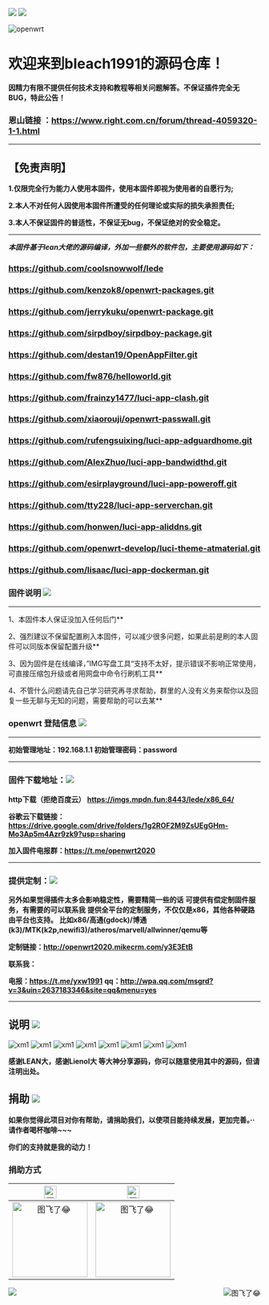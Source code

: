 ![](https://visitor-badge.glitch.me/badge?page_id=bleach1991-visitor-badge)
[![](https://img.shields.io/badge/TG群-点击加入-FFFFFF.svg)](https://t.me/openwrt2020)

![openwrt](https://user-images.githubusercontent.com/47608286/116703960-6fa77e80-a9fd-11eb-8077-f38610a4babc.png)


欢迎来到bleach1991的源码仓库！
=
**因精力有限不提供任何技术支持和教程等相关问题解答。不保证插件完全无BUG，特此公告！**

### 恩山链接 ：https://www.right.com.cn/forum/thread-4059320-1-1.html
------------------------------------------------------

## 【免责声明】
**1.仅限完全行为能力人使用本固件，使用本固件即视为使用者的自愿行为;**

**2.本人不对任何人因使用本固件所遭受的任何理论或实际的损失承担责任;**

**3.本人不保证固件的普适性，不保证无bug，不保证绝对的安全稳定。**

----------------------------------------------------

***本固件基于lean大佬的源码编译，外加一些额外的软件包，主要使用源码如下：***

### https://github.com/coolsnowwolf/lede
### https://github.com/kenzok8/openwrt-packages.git
### https://github.com/jerrykuku/openwrt-package.git
### https://github.com/sirpdboy/sirpdboy-package.git
### https://github.com/destan19/OpenAppFilter.git
### https://github.com/fw876/helloworld.git
### https://github.com/frainzy1477/luci-app-clash.git
### https://github.com/xiaorouji/openwrt-passwall.git
### https://github.com/rufengsuixing/luci-app-adguardhome.git
### https://github.com/AlexZhuo/luci-app-bandwidthd.git
### https://github.com/esirplayground/luci-app-poweroff.git
### https://github.com/tty228/luci-app-serverchan.git
### https://github.com/honwen/luci-app-aliddns.git
### https://github.com/openwrt-develop/luci-theme-atmaterial.git
### https://github.com/lisaac/luci-app-dockerman.git


### 固件说明 [![](https://img.shields.io/badge/-固件说明-F5F5F5.svg)](#固件说明-) 
---------------------------------------------------

1、本固件本人保证没加入任何后门**

2、强烈建议不保留配置刷入本固件，可以减少很多问题，如果此前是刷的本人固件可以同版本保留配置升级**

3、因为固件是在线编译，”IMG写盘工具“支持不太好，提示错误不影响正常使用，可直接压缩包升级或者用网盘中命令行刷机工具**

4、不管什么问题请先自己学习研究再寻求帮助，群里的人没有义务来帮你以及回复一些无聊与无知的问题，需要帮助的可以去某**


 
### openwrt 登陆信息 [![](https://img.shields.io/badge/-登陆信息-F5F5F5.svg)](#登陆信息-)

---------------------------------------------------------------------------------------  

**初始管理地址：192.168.1.1       初始管理密码：password**

---------------------------------------------------------------------------------------

### 固件下载地址：[![](https://img.shields.io/badge/-固件下载-F5F5F5.svg)](#固件下载-)

**http下载（拒绝百度云）**
**https://imgs.mpdn.fun:8443/lede/x86_64/**

**谷歌云下载链接：https://drive.google.com/drive/folders/1g2ROF2M9ZsUEgGHm-Mo3Ap5m4Azr9zk9?usp=sharing**

**加入固件电报群：https://t.me/openwrt2020**

--------------------------------------------------------------

### 提供定制：[![](https://img.shields.io/badge/-提供定制-F5F5F5.svg)](#提供定制-)

**另外如果觉得插件太多会影响稳定性，需要精简一些的话**
**可提供有偿定制固件服务，有需要的可以联系我**
**提供全平台的定制服务，不仅仅是x86，其他各种硬路由平台也支持。**
**比如x86/高通(gdock)/博通(k3)/MTK(k2p,newifi3)/atheros/marvell/allwinner/qemu等**

**定制链接：http://openwrt2020.mikecrm.com/y3E3EtB**

**联系我：**

**电报：https://t.me/yxw1991**
**qq：http://wpa.qq.com/msgrd?v=3&uin=2637183346&site=qq&menu=yes**



--------------------------------------------------------------


## 说明 [![](https://img.shields.io/badge/-说明-F5F5F5.svg)](#说明-)


![xm1](img/plus/all.png)
![xm1](img/概览.JPG)
![xm1](img/实时监控.JPG)
![xm1](img/ttyd.JPG)
![xm1](img/hello.JPG)
![xm1](img/passwall.JPG)
![xm1](img/ssr.JPG)
![xm1](img/实时流量监测.JPG)

**感谢LEAN大，感谢Lienol大 等大神分享源码，你可以随意使用其中的源码，但请注明出处。**


## 捐助 [![](https://img.shields.io/badge/-捐助-F5F5F5.svg)](#捐助-) 

**如果你觉得此项目对你有帮助，请捐助我们，以使项目能持续发展，更加完善。··请作者喝杯咖啡~~~**

**你们的支持就是我的动力！**

### 捐助方式

|     <img src="https://img.shields.io/badge/-支付宝-F5F5F5.svg" href="#赞助支持本项目-" height="25" alt="图飞了😂"/>  |  <img src="https://img.shields.io/badge/-微信-F5F5F5.svg" height="25" alt="图飞了😂" href="#赞助支持本项目-"/>  | 
| :-----------------: | :-------------: |
|<img src="https://user-images.githubusercontent.com/47608286/116705490-2a844c00-a9ff-11eb-9b90-8e7378aae332.jpg" width="150" height="150" alt="图飞了😂" href="#赞助支持本项目-"/>|<img src="https://user-images.githubusercontent.com/47608286/116706779-94512580-aa00-11eb-9e0c-ade6ca5f0a87.png" width="150" height="150" alt="图飞了😂" href="#赞助支持本项目-"/>|

<a href="#readme">
    <img src="https://img.shields.io/badge/-返回顶部-orange.svg" alt="图飞了😂" title="返回顶部" align="right"/>
</a>

[![](https://img.shields.io/badge/TG群-点击加入-FFFFFF.svg)](https://t.me/openwrt2020)

